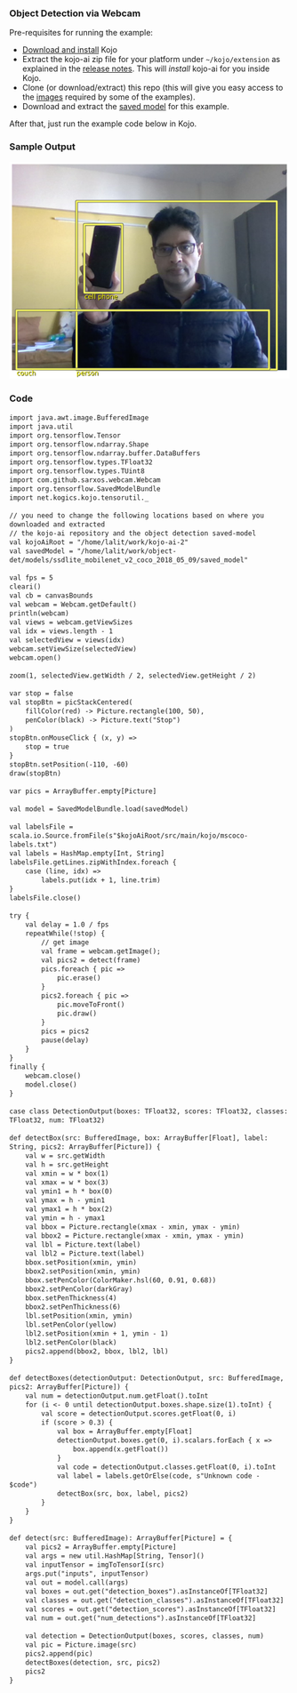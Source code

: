 ### Object Detection via Webcam

Pre-requisites for running the example:
* [Download and install](https://www.kogics.net/kojo-download) Kojo
* Extract the kojo-ai zip file for your platform under `~/kojo/extension` as explained in the [release notes](https://github.com/litan/kojo-ai-2/releases/tag/v0.4). This will *install* kojo-ai for you inside Kojo.
* Clone (or download/extract) this repo (this will give you easy access to the [images](../images) required by some of the examples).
* Download and extract the [saved model](https://github.com/litan/kojo-ai-2/releases/download/v0.2/object_detection_saved_model.zip) for this example.

After that, just run the example code below in Kojo.

### Sample Output

![webcam-od.png](webcam-od.png)

### Code

```
import java.awt.image.BufferedImage
import java.util
import org.tensorflow.Tensor
import org.tensorflow.ndarray.Shape
import org.tensorflow.ndarray.buffer.DataBuffers
import org.tensorflow.types.TFloat32
import org.tensorflow.types.TUint8
import com.github.sarxos.webcam.Webcam
import org.tensorflow.SavedModelBundle
import net.kogics.kojo.tensorutil._

// you need to change the following locations based on where you downloaded and extracted
// the kojo-ai repository and the object detection saved-model
val kojoAiRoot = "/home/lalit/work/kojo-ai-2"
val savedModel = "/home/lalit/work/object-det/models/ssdlite_mobilenet_v2_coco_2018_05_09/saved_model"

val fps = 5
cleari()
val cb = canvasBounds
val webcam = Webcam.getDefault()
println(webcam)
val views = webcam.getViewSizes
val idx = views.length - 1
val selectedView = views(idx)
webcam.setViewSize(selectedView)
webcam.open()

zoom(1, selectedView.getWidth / 2, selectedView.getHeight / 2)

var stop = false
val stopBtn = picStackCentered(
    fillColor(red) -> Picture.rectangle(100, 50),
    penColor(black) -> Picture.text("Stop")
)
stopBtn.onMouseClick { (x, y) =>
    stop = true
}
stopBtn.setPosition(-110, -60)
draw(stopBtn)

var pics = ArrayBuffer.empty[Picture]

val model = SavedModelBundle.load(savedModel)

val labelsFile = scala.io.Source.fromFile(s"$kojoAiRoot/src/main/kojo/mscoco-labels.txt")
val labels = HashMap.empty[Int, String]
labelsFile.getLines.zipWithIndex.foreach {
    case (line, idx) =>
        labels.put(idx + 1, line.trim)
}
labelsFile.close()

try {
    val delay = 1.0 / fps
    repeatWhile(!stop) {
        // get image
        val frame = webcam.getImage();
        val pics2 = detect(frame)
        pics.foreach { pic =>
            pic.erase()
        }
        pics2.foreach { pic =>
            pic.moveToFront()
            pic.draw()
        }
        pics = pics2
        pause(delay)
    }
}
finally {
    webcam.close()
    model.close()
}

case class DetectionOutput(boxes: TFloat32, scores: TFloat32, classes: TFloat32, num: TFloat32)

def detectBox(src: BufferedImage, box: ArrayBuffer[Float], label: String, pics2: ArrayBuffer[Picture]) {
    val w = src.getWidth
    val h = src.getHeight
    val xmin = w * box(1)
    val xmax = w * box(3)
    val ymin1 = h * box(0)
    val ymax = h - ymin1
    val ymax1 = h * box(2)
    val ymin = h - ymax1
    val bbox = Picture.rectangle(xmax - xmin, ymax - ymin)
    val bbox2 = Picture.rectangle(xmax - xmin, ymax - ymin)
    val lbl = Picture.text(label)
    val lbl2 = Picture.text(label)
    bbox.setPosition(xmin, ymin)
    bbox2.setPosition(xmin, ymin)
    bbox.setPenColor(ColorMaker.hsl(60, 0.91, 0.68))
    bbox2.setPenColor(darkGray)
    bbox.setPenThickness(4)
    bbox2.setPenThickness(6)
    lbl.setPosition(xmin, ymin)
    lbl.setPenColor(yellow)
    lbl2.setPosition(xmin + 1, ymin - 1)
    lbl2.setPenColor(black)
    pics2.append(bbox2, bbox, lbl2, lbl)
}

def detectBoxes(detectionOutput: DetectionOutput, src: BufferedImage, pics2: ArrayBuffer[Picture]) {
    val num = detectionOutput.num.getFloat().toInt
    for (i <- 0 until detectionOutput.boxes.shape.size(1).toInt) {
        val score = detectionOutput.scores.getFloat(0, i)
        if (score > 0.3) {
            val box = ArrayBuffer.empty[Float]
            detectionOutput.boxes.get(0, i).scalars.forEach { x =>
                box.append(x.getFloat())
            }
            val code = detectionOutput.classes.getFloat(0, i).toInt
            val label = labels.getOrElse(code, s"Unknown code - $code")
            detectBox(src, box, label, pics2)
        }
    }
}

def detect(src: BufferedImage): ArrayBuffer[Picture] = {
    val pics2 = ArrayBuffer.empty[Picture]
    val args = new util.HashMap[String, Tensor]()
    val inputTensor = imgToTensorI(src)
    args.put("inputs", inputTensor)
    val out = model.call(args)
    val boxes = out.get("detection_boxes").asInstanceOf[TFloat32]
    val classes = out.get("detection_classes").asInstanceOf[TFloat32]
    val scores = out.get("detection_scores").asInstanceOf[TFloat32]
    val num = out.get("num_detections").asInstanceOf[TFloat32]

    val detection = DetectionOutput(boxes, scores, classes, num)
    val pic = Picture.image(src)
    pics2.append(pic)
    detectBoxes(detection, src, pics2)
    pics2
}
```
